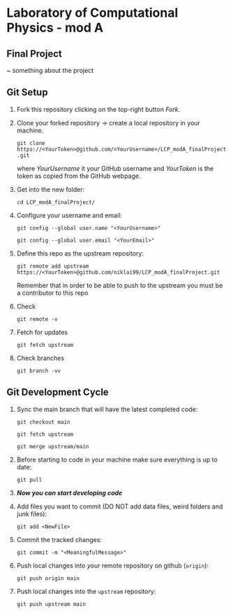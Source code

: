 # Laboratory of Computational Physics - mod A

## Final Project

~ something about the project

## Git Setup

1. Fork this repository clicking on the top-right button *Fork*.

2. Clone your forked repository &rarr; create a local repository in your machine.

   `git clone https://<YourToken>@github.com/<YourUsername>/LCP_modA_finalProject.git`

   where *YourUsername* it your GitHub username and *YourToken* is the token as copied from the GitHub webpage.

3. Get into the new folder:

   `cd LCP_modA_finalProject/`

4. Configure your username and email:

   `git config --global user.name "<YourUsername>"`

   `git config --global user.email "<YourEmail>"`

5. Define this repo as the upstream repository:

   `git remote add upstream https://<YourToken>@github.com/niklai99/LCP_modA_finalProject.git`

   Remember that in order to be able to push to the upstream you must be a contributor to this repo

6. Check

    `git remote -v`

7. Fetch for updates
  
   `git fetch upstream`

8. Check branches

    `git branch -vv`

## Git Development Cycle

1. Sync the main branch that will have the latest completed code:

   `git checkout main`

   `git fetch upstream`

   `git merge upstream/main`

2. Before starting to code in your machine make sure everything is up to date:

    `git pull`

3. ***Now you can start developing code***

4. Add files you want to commit (DO NOT add data files, weird folders and junk files):

    `git add <NewFile>`

5. Commit the tracked changes:

    `git commit -m "<MeaningfulMessage>"`

6. Push local changes into *your* remote repository on github (`origin`):

    `git push origin main`

7. Push local changes into the `upstream` repository:

    `git push upstream main`
